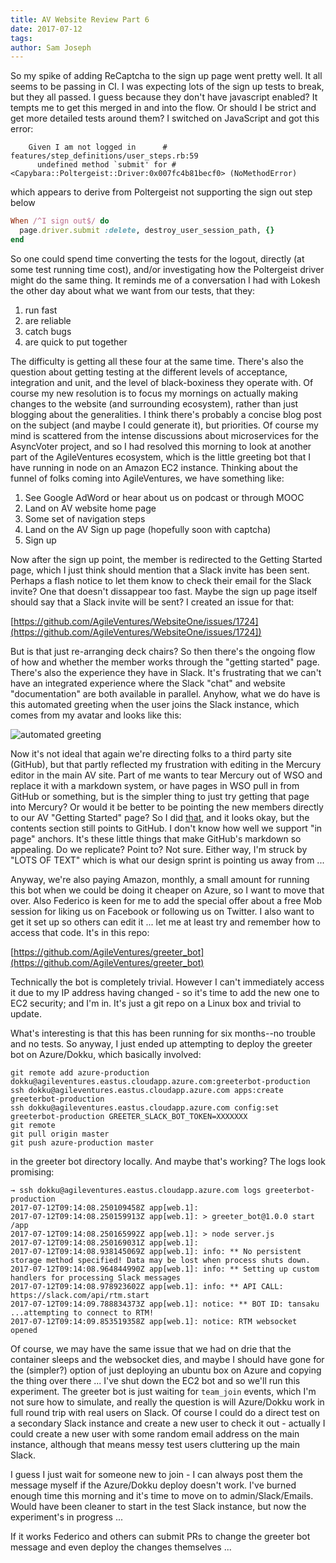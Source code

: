 ```yaml
---
title: AV Website Review Part 6
date: 2017-07-12
tags: 
author: Sam Joseph
---
```


So my spike of adding ReCaptcha to the sign up page went pretty well.  It all seems to be passing in CI.  I was expecting lots of the sign up tests to break, but they all passed.  I guess because they don't have javascript enabled?  It tempts me to get this merged in and into the flow.  Or should I be strict and get more detailed tests around them?  I switched on JavaScript and got this error:

```
    Given I am not logged in      # features/step_definitions/user_steps.rb:59
      undefined method `submit' for #<Capybara::Poltergeist::Driver:0x007fc4b81becf0> (NoMethodError)
```

which appears to derive from Poltergeist not supporting the sign out step below

```rb
When /^I sign out$/ do
  page.driver.submit :delete, destroy_user_session_path, {}
end
```

So one could spend time converting the tests for the logout, directly (at some test running time cost), and/or investigating how the Poltergeist driver might do the same thing.  It reminds me of a conversation I had with Lokesh the other day about what we want from our tests, that they:

1. run fast
2. are reliable
3. catch bugs
4. are quick to put together

The difficulty is getting all these four at the same time.  There's also the question about getting testing at the different levels of acceptance, integration and unit, and the level of black-boxiness they operate with.  Of course my new resolution is to focus my mornings on actually making changes to the website (and surrounding ecosystem), rather than just blogging about the generalities.  I think there's probably a concise blog post on the subject (and maybe I could generate it), but priorities.  Of course my mind is scattered from the intense discussions about microservices for the AsyncVoter project, and so I had resolved this morning to look at another part of the AgileVentures ecosystem, which is the little greeting bot that I have running in node on an Amazon EC2 instance.  Thinking about the funnel of folks coming into AgileVentures, we have something like:

1. See Google AdWord or hear about us on podcast or through MOOC
2. Land on AV website home page
3. Some set of navigation steps
4. Land on the AV Sign up page (hopefully soon with captcha)
5. Sign up

Now after the sign up point, the member is redirected to the Getting Started page, which I just think should mention that a Slack invite has been sent.  Perhaps a flash notice to let them know to check their email for the Slack invite?  One that doesn't dissappear too fast.  Maybe the sign up page itself should say that a Slack invite will be sent?  I created an issue for that:

[https://github.com/AgileVentures/WebsiteOne/issues/1724](https://github.com/AgileVentures/WebsiteOne/issues/1724])

But is that just re-arranging deck chairs?  So then there's the ongoing flow of how and whether the member works through the "getting started" page.  There's also the experience they have in Slack.  It's frustrating that we can't have an integrated experience where the Slack "chat" and website "documentation" are both available in parallel.  Anyhow, what we do have is this automated greeting when the user joins the Slack instance, which comes from my avatar and looks like this:

![automated greeting](https://dl.dropbox.com/s/uibnox5ijldnhz8/Screenshot%202017-07-12%2009.50.29.png?dl=1)

Now it's not ideal that again we're directing folks to a third party site (GitHub), but that partly reflected my frustration with editing in the Mercury editor in the main AV site.  Part of me wants to tear Mercury out of WSO and replace it with a markdown system, or have pages in WSO pull in from GitHub or something, but is the simpler thing to just try getting that page into Mercury?  Or would it be better to be pointing the new members directly to our AV "Getting Started" page?  So I did [that](https://www.agileventures.org/joining-a-project), and it looks okay, but the contents section still points to GitHub.  I don't know how well we support "in page" anchors.  It's these little things that make GitHub's markdown so appealing.  Do we replicate?  Point to?  Not sure.  Either way, I'm struck by "LOTS OF TEXT" which is what our design sprint is pointing us away from ...

Anyway, we're also paying Amazon, monthly, a small amount for running this bot when we could be doing it cheaper on Azure, so I want to move that over.  Also Federico is keen for me to add the special offer about a free Mob session for liking us on Facebook or following us on Twitter.  I also want to get it set up so others can edit it ... let me at least try and remember how to access that code.  It's in this repo:

[https://github.com/AgileVentures/greeter_bot](https://github.com/AgileVentures/greeter_bot)

Technically the bot is completely trivial.  However I can't immediately access it due to my IP address having changed - so it's time to add the new one to EC2 security; and I'm in.  It's just a git repo on a Linux box and trivial to update.

What's interesting is that this has been running for six months--no trouble and no tests.  So anyway, I just ended up attempting to deploy the greeter bot on Azure/Dokku, which basically involved:

```
git remote add azure-production dokku@agileventures.eastus.cloudapp.azure.com:greeterbot-production
ssh dokku@agileventures.eastus.cloudapp.azure.com apps:create greeterbot-production
ssh dokku@agileventures.eastus.cloudapp.azure.com config:set greeterbot-production GREETER_SLACK_BOT_TOKEN=XXXXXXX
git remote 
git pull origin master
git push azure-production master
```

in the greeter bot directory locally. And maybe that's working?  The logs look promising:

```
→ ssh dokku@agileventures.eastus.cloudapp.azure.com logs greeterbot-production
2017-07-12T09:14:08.250109458Z app[web.1]: 
2017-07-12T09:14:08.250159913Z app[web.1]: > greeter_bot@1.0.0 start /app
2017-07-12T09:14:08.250165992Z app[web.1]: > node server.js
2017-07-12T09:14:08.250169031Z app[web.1]: 
2017-07-12T09:14:08.938145069Z app[web.1]: info: ** No persistent storage method specified! Data may be lost when process shuts down.
2017-07-12T09:14:08.964844990Z app[web.1]: info: ** Setting up custom handlers for processing Slack messages
2017-07-12T09:14:08.978923602Z app[web.1]: info: ** API CALL: https://slack.com/api/rtm.start
2017-07-12T09:14:09.788834373Z app[web.1]: notice: ** BOT ID: tansaku ...attempting to connect to RTM!
2017-07-12T09:14:09.853519358Z app[web.1]: notice: RTM websocket opened
```

Of course, we may have the same issue that we had on drie that the container sleeps and the websocket dies, and maybe I should have gone for the (simpler?) option of just deploying an ubuntu box on Azure and copying the thing over there ... I've shut down the EC2 bot and so we'll run this experiment.  The greeter bot is just waiting for `team_join` events, which I'm not sure how to simulate, and really the question is will Azure/Dokku work in full round trip with real users on Slack.   Of course I could do a direct test on a secondary Slack instance and create a new user to check it out - actually I could create a new user with some random email address on the main instance, although that means messy test users cluttering up the main Slack. 

I guess I just wait for someone new to join - I can always post them the message myself if the Azure/Dokku deploy doesn't work.  I've burned enough time this morning and it's time to move on to admin/Slack/Emails.  Would have been cleaner to start in the test Slack instance, but now the experiment's in progress ...

If it works Federico and others can submit PRs to change the greeter bot message and even deploy the changes themselves ...
